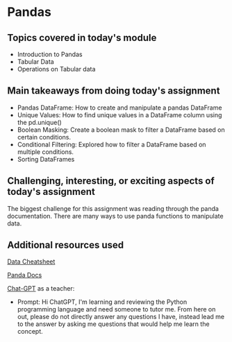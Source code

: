 # Pandas

## Topics covered in today's module

* Introduction to Pandas
* Tabular Data
* Operations on Tabular data

## Main takeaways from doing today's assignment
* Pandas DataFrame: How to create and manipulate a pandas DataFrame
* Unique Values: How to find unique values in a DataFrame column using the pd.unique()
* Boolean Masking: Create a boolean mask to filter a DataFrame based on certain conditions.
* Conditional Filtering: Explored how to filter a DataFrame based on multiple conditions.
* Sorting DataFrames

  
## Challenging, interesting, or exciting aspects of today's assignment
The biggest challenge for this assignment was reading through the panda documentation. There are many ways to use panda functions to manipulate data.

## Additional resources used 
[Data Cheatsheet](https://res.cloudinary.com/dyd911kmh/image/upload/v1676302204/Marketing/Blog/Pandas_Cheat_Sheet.pdf)

[Panda Docs](https://pandas.pydata.org/docs/user_guide/index.html)

[Chat-GPT](https://chat.openai.com/?model=gpt-4) as a teacher:
* Prompt: Hi ChatGPT, I'm learning and reviewing the Python programming language and need someone to tutor me. From here on out, please do not directly answer any questions I have, instead lead me to the answer by asking me questions that would help me learn the concept.



